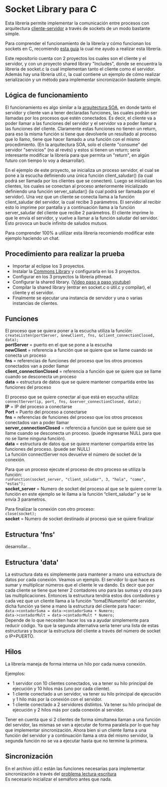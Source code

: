 # Socket Library para C

Esta librería permite implementar la comunicación entre procesos con arquitectura [cliente-servidor](https://es.wikipedia.org/wiki/Cliente-servidor) a través de sockets de un modo bastante simple.

Para comprender el funcionamiento de la librería y cómo funcionan los sockets en C, recomiendo [esta guía](http://www.tyr.unlu.edu.ar/tyr/TYR-trab/satobigal/documentacion/beej/index.html) la cual me ayudo a realizar esta librería.

Este repositorio cuenta con 2 proyectos los cuales son el cliente y el servidor, y con un proyecto shared library "Includes", donde se encuentra la libreria de socket.c la cual implementan tanto el cliente como el servidor. Además hay una librería util.c, la cual contiene un ejemplo de cómo realizar serialización y un método para implementar sincronización bastante simple.

## Lógica de funcionamiento
El funcionamiento es algo similar a la [arquitectura SOA](https://es.wikipedia.org/wiki/Arquitectura_orientada_a_servicios), en donde tanto el servidor y cliente van a tener declaradas funciones, las cuales podrán ser llamadas por los procesos que estén conectados. Es decir, el cliente va a poder llamar a las funciones del servidor y el servidor va a poder llamar a las funciones del cliente. Claramente estas funciones no tienen un return, para eso la misma función si tiene que devolverle un resultado al proceso que lo llamo, tiene que hacer llamado a una función con el mismo procedimiento. (En la arquitectura SOA, solo el cliente "consume" del servidor "servicios" (no al revés) y estos si tienen un return; sería interesante modificar la librería para que permita un "return", en algún futuro con tiempo lo voy a desarrollar).

En el ejemplo de este proyecto, se inicializa un proceso servidor, el cual se pone a la escucha definiendo una única función client_saludar() (la cual podrá ser llamada por los clientes que se conecten). Luego se inicializan los clientes, los cuales se conectan al proceso anteriormente inicializado definiendo una función server_saludar() (la cual podrá ser llamada por el servidor). Una vez que un cliente se conecta llama a la función client_saludar del servidor, la cual recibe 3 parámetros. El servidor al recibir esto lo imprime por pantalla y a continuación llama a la función server_saludar del cliente que recibe 2 parámetros. El cliente imprime lo que le envía el servidor, y vuelve a llamar a la función saludar del servidor. Esto provoca un bucle infinito de saludos mutuos.

Para comprender 100% a utilizar esta librería recomiendo modificar este ejemplo haciendo un chat.

## Procedimiento para realizar la prueba
* Importar al eclipse los 3 proyectos.
* Instalar la [Commons Library](https://github.com/sisoputnfrba/so-commons-library) y configurarla en los 3 proyectos.
* Configurar en los 3 proyectos la librería pthread.
* Configurar la shared library. ([Video paso a paso youtube](https://www.youtube.com/watch?v=s5ac8CPDkMg))
* Compilar la shared library (entrar en socket.c o útil.c y compilar), el cliente y el servidor.
* Finalmente se ejecutar una instancia de servidor y una o varias instancias de clientes.

## Funciones
El proceso que se quiera poner a la escucha utiliza la función:<br />
`createListen(portServer, &newClient, fns, &client_connectionClosed, data);` <br />
**portServer** = puerto en el que se pone a la escucha<br />
**newClient** = referencia a función que se quiere que se llame cuando se conecta un proceso<br />
**fns** = referencias de funciones del proceso que los otros procesos conectados van a poder llamar<br />
**client_connectionClosed** = referencia a función que se quiere que se llame cuando se desconecta un proceso<br />
**data** = estructura de datos que se quiere mantener compartida entre las funciones del proceso<br />

El proceso que se quiere conectar al que está en escucha utiliza:<br />
`connectServer(ip, port, fns, &server_connectionClosed, data);`<br />
**IP** = IP del proceso a conectarse<br />
**Port** = Puerto del proceso a conectarse<br />
**fns** = referencias de funciones del proceso que los otros procesos conectados van a poder llamar<br />
**server_connectionClosed** = referencia a función que se quiere que se llame cuando se desconecta un proceso. (puede ingresarse NULL para que no se llame ninguna función).<br />
**data** = estructura de datos que se quiere mantener compartida entre las funciones del proceso. (puede ser NULL)<br />
La función connectServer nos devuelve el número de socket de la conexión.<br />

Para que un proceso ejecute el proceso de otro proceso se utiliza la función:<br />
`runFunction(socket_server, "client_saludar", 3, "hola", "como", "estas");`<br />
**socket_server** = Numero de socket del proceso al que se le quiere correr la función en este ejemplo se le llama a la función “client_saludar” y se le envía 3 parametros.

Para finalizar la conexión con otro proceso:<br />
`close(socket);`<br />
**socket** = Numero de socket destinado al proceso que se quiere finalizar

## Estructura 'fns'
desarrollar...

## Estructura 'data'
La estructura data es simplemente para mantener a mano una estructura de datos por cada conexión. Veamos un ejemplo. El servidor lo que hace es sumar y multiplicar números que el cliente le va dando. Es decir que por cada cliente se tiene que tener 2 contadores uno para las sumas y otra para las multiplicaciones. Entonces la estructura tendría estos dos contadores y cada vez que un cliente llama a la función “tomaElNumerito” del servidor, dicha función ya tiene a mano la estructura del cliente para hacer:<br />
`data->contadorSuma = data->contadorSuma + Numero;`<br />
`data->contadorMult = data->contadorMult * Numero;`<br />
Depende de lo que necesiten hacer los va a ayudar simplemente para reducir código. Ya que la segunda alternativa seria tener una lista de estas estructuras y buscar la estructura del cliente a través del número de socket o IP+PUERTO.

## Hilos
La librería maneja de forma interna un hilo por cada nueva conexión.

Ejemplos:<br />
* 1 servidor con 10 clientes conectados, va a tener su hilo principal de ejecución y 10 hilos más (uno por cada cliente).
* 1 cliente conectado a un servidor, va tener su hilo principal de ejecución y 1 hilo más por la conexión con el servidor.
* 1 cliente conectado a 2 servidores distintos. Va tener su hilo principal de ejecución y 2 hilos más por cada conexión al servidor.

Tener en cuenta que si 2 clientes de forma simultanea llaman a una función del servidor, las mismas se van a ejecutar de forma paralela por lo que hay que implementar sincronización. Ahora bien si un cliente llama a una función del servidor y a continuación llama a otra del mismo servidor, la segunda función no se va a ejecutar hasta que no termine la primera.

## Sincronización
En el archivo útil.c están las funciones necesarias para implementar sincronización a través del [problema lectura-escritura](https://en.wikipedia.org/wiki/Readers%E2%80%93writers_problem) <br />
Es necesario inicializar el semáforo antes que nada.
